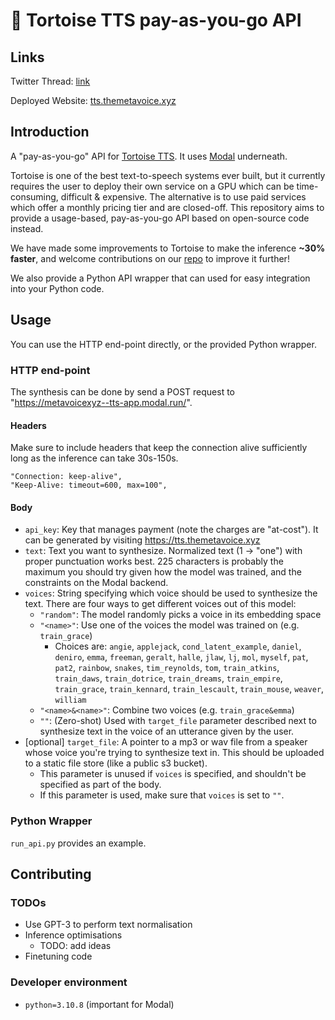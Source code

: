# 🐢 Tortoise TTS pay-as-you-go API

## Links
Twitter Thread: [link](https://twitter.com/vatsal_aggarwal/status/1612536547248836608?s=20)

Deployed Website: [tts.themetavoice.xyz](https://tts.themetavoice.xyz)

## Introduction

A "pay-as-you-go" API for [Tortoise TTS](https://github.com/neonbjb/tortoise-tts/). It uses [Modal](https://modal.com/) underneath.

Tortoise is one of the best text-to-speech systems ever built, but it currently requires the user to deploy their own service on a GPU which can be time-consuming, difficult & expensive. The alternative is to use paid services which offer a monthly pricing tier and are closed-off. This repository aims to provide a usage-based, pay-as-you-go API based on open-source code instead.

We have made some improvements to Tortoise to make the inference **~30% faster**, and welcome contributions on our [repo](https://github.com/metavoicexyz/tortoise-tts) to improve it further!

We also provide a Python API wrapper that can used for easy integration into your Python code.

## Usage
You can use the HTTP end-point directly, or the provided Python wrapper.

### HTTP end-point
The synthesis can be done by send a POST request to "https://metavoicexyz--tts-app.modal.run/". 

#### Headers
Make sure to include headers that keep the connection alive sufficiently long as the inference can take 30s-150s.
```
"Connection: keep-alive",
"Keep-Alive: timeout=600, max=100",
```

#### Body
- `api_key`: Key that manages payment (note the charges are "at-cost"). It can be generated by visiting https://tts.themetavoice.xyz
- `text`: Text you want to synthesize. Normalized text (1 -> "one") with proper punctuation works best. 225 characters is probably the maximum you should try given how the model was trained, and the constraints on the Modal backend.
- `voices`: String specifying which voice should be used to synthesize the text. There are four ways to get different voices out of this model:
    - `"random"`: The model randomly picks a voice in its embedding space
    - `"<name>"`: Use one of the voices the model was trained on (e.g. `train_grace`)
        - Choices are: `angie`, `applejack`, `cond_latent_example`, `daniel`, `deniro`, `emma`, `freeman`, `geralt`, `halle`, `jlaw`, `lj`, `mol`, `myself`, `pat`, `pat2`, `rainbow`, `snakes`, `tim_reynolds`, `tom`, `train_atkins`, `train_daws`, `train_dotrice`, `train_dreams`, `train_empire`, `train_grace`, `train_kennard`, `train_lescault`, `train_mouse`, `weaver`, `william`
    - `"<name>&<name>"`: Combine two voices (e.g. `train_grace&emma`)
    - `""`: (Zero-shot) Used with `target_file` parameter described next to synthesize text in the voice of an utterance given by the user.
- [optional] `target_file`: A pointer to a mp3 or wav file from a speaker whose voice you're trying to synthesize text in. This should be uploaded to a static file store (like a public s3 bucket).
    - This parameter is unused if `voices` is specified, and shouldn't be specified as part of the body.
    - If this parameter is used, make sure that `voices` is set to `""`. 

### Python Wrapper
`run_api.py` provides an example.

## Contributing

### TODOs
- Use GPT-3 to perform text normalisation
- Inference optimisations
    - TODO: add ideas
- Finetuning code 

### Developer environment
- `python=3.10.8` (important for Modal)
